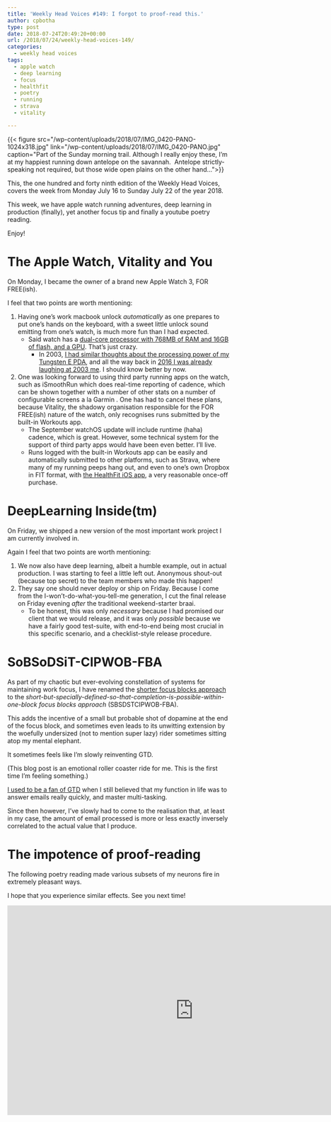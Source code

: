 ```yaml
---
title: 'Weekly Head Voices #149: I forgot to proof-read this.'
author: cpbotha
type: post
date: 2018-07-24T20:49:20+00:00
url: /2018/07/24/weekly-head-voices-149/
categories:
  - weekly head voices
tags:
  - apple watch
  - deep learning
  - focus
  - healthfit
  - poetry
  - running
  - strava
  - vitality

---
```

{{< figure src="/wp-content/uploads/2018/07/IMG_0420-PANO-1024x318.jpg" link="/wp-content/uploads/2018/07/IMG_0420-PANO.jpg" caption="Part of the Sunday morning trail. Although I really enjoy these, I’m at my happiest running down antelope on the savannah.  Antelope strictly-speaking not required, but those wide open plains on the other hand…">}} 

This, the one hundred and forty ninth edition of the Weekly Head Voices, covers the week from Monday July 16 to Sunday July 22 of the year 2018.

This week, we have apple watch running adventures, deep learning in production (finally), yet another focus tip and finally a youtube poetry reading.

Enjoy!

# The Apple Watch, Vitality and You

On Monday, I became the owner of a brand new Apple Watch 3, FOR FREE(ish).

I feel that two points are worth mentioning:

  1. Having one’s work macbook unlock _automatically_ as one prepares to put one’s hands on the keyboard, with a sweet little unlock sound emitting from one’s watch, is much more fun than I had expected. 
      * Said watch has a [dual-core processor with 768MB of RAM and 16GB of flash, and a GPU][1]. That’s just crazy. 
          * In 2003, [I had similar thoughts about the processing power of my Tungsten E PDA][2], and all the way back in [2016 I was already laughing at 2003 me][3]. I should know better by now.
  2. One was looking forward to using third party running apps on the watch, such as iSmoothRun which does real-time reporting of cadence, which can be shown together with a number of other stats on a number of configurable screens a la Garmin . One has had to cancel these plans, because Vitality, the shadowy organisation responsible for the FOR FREE(ish) nature of the watch, only recognises runs submitted by the built-in Workouts app. 
      * The September watchOS update will include runtime (haha) cadence, which is great. However, some technical system for the support of third party apps would have been even better. I’ll live.
      * Runs logged with the built-in Workouts app can be easily and automatically submitted to other platforms, such as Strava, where many of my running peeps hang out, and even to one’s own Dropbox in FIT format, with [the HealthFit iOS app][4], a very reasonable once-off purchase.

# DeepLearning Inside(tm)

On Friday, we shipped a new version of the most important work project I am currently involved in.

Again I feel that two points are worth mentioning:

  1. We now also have deep learning, albeit a humble example, out in actual production. I was starting to feel a little left out. Anonymous shout-out (because top secret) to the team members who made this happen!
  2. They say one should never deploy or ship on Friday. Because I come from the I-won’t-do-what-you-tell-me generation, I cut the final release on Friday evening _after_ the traditional weekend-starter braai. 
      * To be honest, this was only _necessary_ because I had promised our client that we would release, and it was only _possible_ because we have a fairly good test-suite, with end-to-end being most crucial in this specific scenario, and a checklist-style release procedure.

# SoBSoDSiT-CIPWOB-FBA

As part of my chaotic but ever-evolving constellation of systems for maintaining work focus, I have renamed the [shorter focus blocks approach][5] to the _short-but-specially-defined-so-that-completion-is-possible-within-one-block focus blocks approach_ (SBSDSTCIPWOB-FBA).

This adds the incentive of a small but probable shot of dopamine at the end of the focus block, and sometimes even leads to its unwitting extension by the woefully undersized (not to mention super lazy) rider sometimes sitting atop my mental elephant.

It sometimes feels like I’m slowly reinventing GTD.

(This blog post is an emotional roller coaster ride for me. This is the first time I’m feeling something.)

[I used to be a fan of GTD][6] when I still believed that my function in life was to answer emails really quickly, and master multi-tasking.

Since then however, I’ve slowly had to come to the realisation that, at least in my case, the amount of email processed is more or less exactly inversely correlated to the actual value that I produce.

# The impotence of proof-reading

The following poetry reading made various subsets of my neurons fire in extremely pleasant ways.

I hope that you experience similar effects. See you next time!

<div class="jetpack-video-wrapper">
<span class="embed-youtube" style="text-align:center; display: block;"><iframe allowfullscreen="true" class="youtube-player" height="473" src="https://www.youtube.com/embed/OonDPGwAyfQ?version=3&amp;rel=1&amp;fs=1&amp;autohide=2&amp;showsearch=0&amp;showinfo=1&amp;iv_load_policy=1&amp;wmode=transparent" style="border:0;" type="text/html" width="840"></iframe></span>
</div>

 [1]: https://en.wikipedia.org/wiki/Apple_S3
 [2]: /2003/10/05/first-thoughts-on-the-tungsten-e/
 [3]: /2016/12/06/weekly-head-voices-113-science-and-creation/#devil-on-my-arm
 [4]: https://itunes.apple.com/za/app/healthfit/id1202650514?mt=8
 [5]: /2018/05/20/weekly-head-voices-143-the-rider-and-the-elephant/#shorter-focus-blocks-work-better
 [6]: /2007/10/07/my-palmos-based-gtd-setup/
